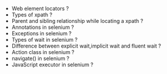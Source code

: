 - Web element locators ?
- Types of xpath ?
- Parent and sibling relationship while locating a xpath ?
- Annotations in selenium ?
- Exceptions in selenium ?
- Types of wait in selenium ?
- Difference between explicit wait,implicit wait and fluent wait ?
- Action class in selenium ?
- navigate() in selenium ?
- JavaScript executor in selenium ?
